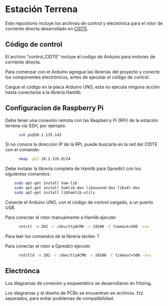 # Estación Terrena

Este repositorio incluye los archivos de control y electrónica para el rotor de corriente directa desarrollado en [CIDTE](http://cidte.uaz.edu.mx/web/).

## Código de control

El archivo "control_CIDTE" incluye el codigo de Arduino para motores de corriente directa.

Para comenzar con el Arduino agregue las librerías del proyecto y conecte los componentes electrónicos, antes de ejecutar el código de control.

Cargue el código en la placa Arduino UNO, esta no ejecuta ninguna acción hasta conectarse a la librería Hamlib. 

## Configuracion de Raspberry Pi

Debe tener una conexión remota con las Raspberry Pi (RPi) de la estación terrena vía SSH, por ejemplo:
```bash
      ssh pi@10.1.135.143
```

Si no conoce la dirección IP de la RPi, puede buscarla en la red del CIDTE con el comando:
```bash
      nmap -p22 10.1.135.0/24
```

Debe instalar la librería completa de Hamlib para Gpredict con los siguientes comandos:
```bash
    sudo apt-get install ham-lib
    sudo apt-get install hamlib-dev libasound-dev libv4l-dev
    sudo apt-get install libhamlib-utils
```

Conecte el Arduino UNO, con el código de control cargado, a un puerto USB.

Para conectar el rotor manualmente a Hamlib ejecute:
```bash
      rotctl -m 202 -r /dev/ttyACM0 -s 19200 -C timeout=500 -vvv
```
Para leer los comandos de la libreria teclee: ?

Para conectar el rotor a Gpredict ejecute:
```bash
      rotctld -m 202 -r /dev/ttyACM0 -s 19200 -C timeout=500 -vvv
```
## Electrónca

Los diagramas de conexión y esquemático se desarrollaron en fritzing.

Los diagramas y el diseño de PCBs se encuentran en archivos .fzz separados, para evitar problemas de compatibilidad.
